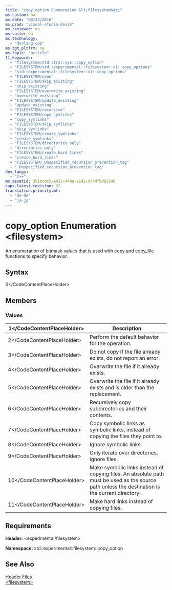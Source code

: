 ```yaml
---
title: "copy_option Enumeration &lt;filesystem&gt;"
ms.custom: na
ms.date: "09/22/2016"
ms.prod: "visual-studio-dev14"
ms.reviewer: na
ms.suite: na
ms.technology: 
  - "devlang-cpp"
ms.tgt_pltfrm: na
ms.topic: "article"
f1_keywords: 
  - "filesystem/std::tr2::sys::copy_option"
  - "FILESYSTEM/std::experimental::filesystem::v1::copy_options"
  - "std::experimental::filesystem::v1::copy_options"
  - "FILESYSTEM/none"
  - "FILESYSTEM/skip_existing"
  - "skip_existing"
  - "FILESYSTEM/overwrite_existing"
  - "overwrite_existing"
  - "FILESYSTEM/update_existing"
  - "update_existing"
  - "FILESYSTEM/recursive"
  - "FILESYSTEM/copy_symlinks"
  - "copy_symlinks"
  - "FILESYSTEM/skip_symlinks"
  - "skip_symlinks"
  - "FILESYSTEM/create_symlinks"
  - "create_symlinks"
  - "FILESYSTEM/directories_only"
  - "directories_only"
  - "FILESYSTEM/create_hard_links"
  - "create_hard_links"
  - "FILESYSTEM/_Unspecified_recursion_prevention_tag"
  - "_Unspecified_recursion_prevention_tag"
dev_langs: 
  - "C++"
ms.assetid: 351bcdc5-a013-440a-a1d2-d34dfbd92540
caps.latest.revision: 22
translation.priority.mt: 
  - "de-de"
  - "ja-jp"
---
```

# copy_option Enumeration &lt;filesystem&gt;
An enumeration of bitmask values that is used with [copy](assetId:///4af7a9b0-8861-45ed-b84e-0307f0669d60) and [copy_file](assetId:///4af7a9b0-8861-45ed-b84e-0307f0669d60) functions to specify behavior.  
  
## Syntax  
  
<CodeContentPlaceHolder>0\</CodeContentPlaceHolder>  
## Members  
  
### Values  
  
|<CodeContentPlaceHolder>1\</CodeContentPlaceHolder>|Description|  
|------------|-----------------|  
|<CodeContentPlaceHolder>2\</CodeContentPlaceHolder>|Perform the default behavior for the operation.|  
|<CodeContentPlaceHolder>3\</CodeContentPlaceHolder>|Do not copy if the file already exists, do not report an error.|  
|<CodeContentPlaceHolder>4\</CodeContentPlaceHolder>|Overwrite the file if it already exists.|  
|<CodeContentPlaceHolder>5\</CodeContentPlaceHolder>|Overwrite the file if it already exists and is older than the replacement.|  
|<CodeContentPlaceHolder>6\</CodeContentPlaceHolder>|Recursively copy subdirectories and their contents.|  
|<CodeContentPlaceHolder>7\</CodeContentPlaceHolder>|Copy symbolic links as symbolic links, instead of copying the files they point to.|  
|<CodeContentPlaceHolder>8\</CodeContentPlaceHolder>|Ignore symbolic links.|  
|<CodeContentPlaceHolder>9\</CodeContentPlaceHolder>|Only iterate over directories, ignore files.|  
|<CodeContentPlaceHolder>10\</CodeContentPlaceHolder>|Make symbolic links instead of copying files. An absolute path must be used as the source path unless the destination is the current directory.|  
|<CodeContentPlaceHolder>11\</CodeContentPlaceHolder>|Make hard links instead of copying files.|  
  
## Requirements  
 **Header:** \<experimental/filesystem>  
  
 **Namespace:** std::experimental::filesystem::copy_option  
  
## See Also  
 [Header Files](../vs140/c---standard-library-header-files.md)   
 [\<filesystem>](../vs140/-filesystem-.md)